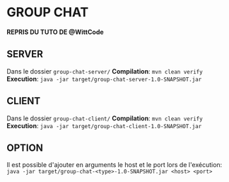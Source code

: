 # GROUP CHAT

**REPRIS DU TUTO DE @WittCode**

## SERVER
Dans le dossier `group-chat-server/`
**Compilation**: `mvn clean verify`
**Execution**: `java -jar target/group-chat-server-1.0-SNAPSHOT.jar`

## CLIENT
Dans le dossier `group-chat-client/`
**Compilation**: `mvn clean verify`
**Execution**: `java -jar target/group-chat-client-1.0-SNAPSHOT.jar`

## OPTION
Il est possible d'ajouter en arguments le host et le port lors de l'exécution:  
`java -jar target/group-chat-<type>-1.0-SNAPSHOT.jar <host> <port>`
